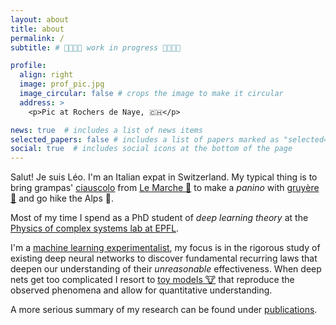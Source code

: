 ```yaml
---
layout: about
title: about
permalink: /
subtitle: # 👷🚧👷🚧 work in progress 👷🚧👷🚧

profile:
  align: right
  image: prof_pic.jpg
  image_circular: false # crops the image to make it circular
  address: >
    <p>Pic at Rochers de Naye, 🇨🇭</p>

news: true  # includes a list of news items
selected_papers: false # includes a list of papers marked as "selected={true}"
social: true  # includes social icons at the bottom of the page
---
```


Salut! Je suis Léo. I'm an Italian expat in Switzerland. My typical thing is to bring grampas' [ciauscolo](https://en.wikipedia.org/wiki/Ciauscolo) from [Le Marche :house_with_garden:](https://en.wikipedia.org/wiki/Marche) to make a _panino_ with [gruyère 🧀](https://en.wikipedia.org/wiki/Gruy%C3%A8re_cheese) and go hike the Alps 🌄.

Most of my time I spend as a PhD student of *deep learning theory* at the [Physics of complex systems lab at EPFL](https://www.epfl.ch/labs/pcsl/).

I'm a [machine learning experimentalist](https://ml-eval.github.io/assets/pdf/science_ml_proposal_2am.pdf), my focus is in the rigorous study of existing deep neural networks to discover fundamental recurring laws that deepen our understanding of their *unreasonable* effectiveness. When deep nets get too complicated I resort to [toy models 🐮](https://en.wikipedia.org/wiki/Spherical_cow) that reproduce the observed phenomena and allow for quantitative understanding.

A more serious summary of my research can be found under [publications](publications).
